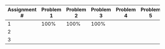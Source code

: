 | Assignment # | Problem 1 | Problem 2 | Problem 3 | Problem 4 | Problem 5 | Problem 6 |
|--------------|-----------|-----------|-----------|-----------|-----------|-----------|
| 1            | 100%      | 100%      | 100%      |           |           |           |
| 2            |           |           |           |           |           |           |
| 3            |           |           |           |           |           |           |
